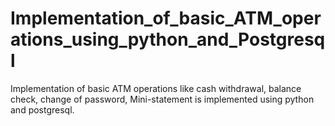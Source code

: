 # Implementation_of_basic_ATM_operations_using_python_and_Postgresql
Implementation of basic ATM operations like cash withdrawal, balance check, change of password, Mini-statement is implemented using python and postgresql.
